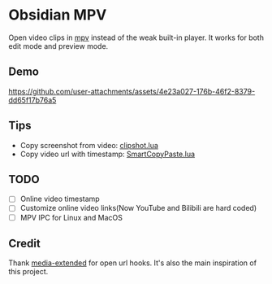 # Obsidian MPV

Open video clips in [mpv](https://mpv.io/) instead of the weak built-in player. It works for both edit mode and preview mode.

## Demo

https://github.com/user-attachments/assets/4e23a027-176b-46f2-8379-dd65f17b76a5

## Tips

- Copy screenshot from video: [clipshot.lua](https://github.com/ObserverOfTime/mpv-scripts/blob/master/clipshot.lua)
- Copy video url with timestamp: [SmartCopyPaste.lua](https://github.com/Eisa01/mpv-scripts/blob/master/scripts/SmartCopyPaste.lua)

## TODO

- [ ] Online video timestamp
- [ ] Customize online video links(Now YouTube and Bilibili are hard coded)
- [ ] MPV IPC for Linux and MacOS

## Credit

Thank [media-extended](https://github.com/PKM-er/media-extended) for open url hooks. It's also the main inspiration of this project.
